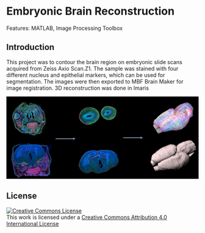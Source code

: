 # Embryonic Brain Reconstruction
Features: MATLAB, Image Processing Toolbox

## Introduction
This project was to contour the brain region on embryonic slide scans acquired from Zeiss Axio Scan.Z1. The sample was stained with four different nucleus and epithelial markers, which can be used for segmentation. The images were then exported to MBF Brain Maker for image registration. 3D reconstruction was done in Imaris

![](/figures/embryonic_brain.png)

## License
<a rel="license" href="http://creativecommons.org/licenses/by/4.0/"><img alt="Creative Commons License" style="border-width:0" src="https://i.creativecommons.org/l/by/4.0/88x31.png" /></a><br />This work is licensed under a <a rel="license" href="http://creativecommons.org/licenses/by/4.0/">Creative Commons Attribution 4.0 International License</a>